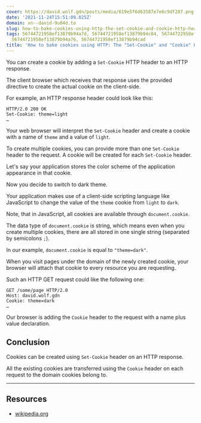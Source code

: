 ```yaml
---
cover: https://david.wolf.gdn/posts/media/619e5f6d63587e7e6c9df207.png
date: '2021-11-24T15:51:09.825Z'
domain: xn--david-9u04d.to
slug: how-to-bake-cookies-using-http-the-set-cookie-and-cookie-http-headers--deleted
tags: 56744721958ef13879b94a7d, 56744721958ef13879b94c04, 56744722958ef13879b94e73,
  56744721958ef13879b94a76, 56744721958ef13879b94cad
title: 'How to bake cookies using HTTP: The "Set-Cookie" and "Cookie" HTTP headers'
---
```


You can create a cookie by adding a `Set-Cookie` HTTP header to an HTTP response.


The client browser which receives that response uses the provided directive to create the actual cookie on the client-side.


For example, an HTTP response header could look like this:



```
HTTP/2.0 200 OK
Set-Cookie: theme=light
…

```

Your web browser will interpret the `Set-Cookie` header and create a cookie with a name of `theme` and a value of `light`.


To create multiple cookies, you can provide more than one `Set-Cookie` header to the request. A cookie will be created for each `Set-Cookie` header.


Let's say your application stores the color scheme of the application appearance in that cookie.


Now you decide to switch to dark theme.


Your application makes use of a client-side scripting language like JavaScript to change the value of the `theme` cookie from `light` to `dark`.


Note, that in JavaScript, all cookies are available through `document.cookie`.


The data type of `document.cookie` is string, which means even when you create multiple cookies, there are all stored in one single string (separated by semicolons `;`).


In our example, `document.cookie` is equal to `"theme=dark"`.


When you visit pages under the domain of the newly created cookie, your browser will attach that cookie to every resource you are requesting.


Such an HTTP GET request could like the following one:



```
GET /some/page HTTP/2.0
Host: david.wolf.gdn
Cookie: theme=dark
…

```

Our browser is adding the `Cookie` header to the request with a name plus value declaration.


Conclusion
----------


Cookies can be created using `Set-Cookie` header on an HTTP response.


All the existing cookies are transferred using the `Cookie` header on each request to the domain cookies belong to.




---


Resources
---------


* [wikipedia.org](https://en.wikipedia.org/wiki/HTTP_cookie)


